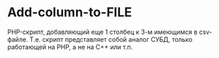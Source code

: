 # Add-column-to-FILE
PHP-скрипт, добавляющий еще 1 столбец к 3-м имеющимся в csv-файле. Т.е. скрипт представляет собой аналог СУБД, только работающей на РНР, а не на С++ или т.п.
